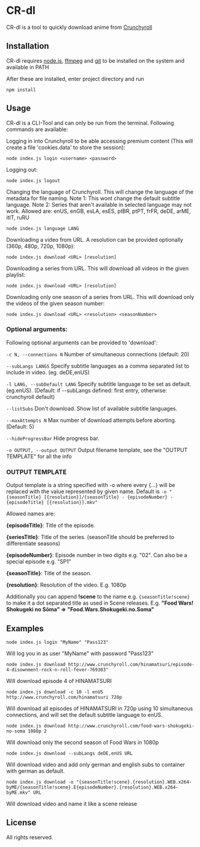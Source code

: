 # CR-dl

CR-dl is a tool to quickly download anime from [Crunchyroll](http://www.crunchyroll.com/)

## Installation

CR-dl requires [node.js](https://nodejs.org), [ffmpeg](https://www.ffmpeg.org) and [git](https://git-scm.com/) to be installed on the system and available in PATH

After these are installed, enter project directory and run

    npm install


## Usage
CR-dl is a CLI-Tool and can only be run from the terminal. Following commands are available:


Logging in into Crunchyroll to be able accessing premium content (This will create a file 'cookies.data' to store the session):
```
node index.js login <username> <password>
```


Logging out:
```
node index.js logout
```

Changing the language of Crunchyroll. This will change the language of the metadata for file naming. 
Note 1: This wont change the default subtitle language.
Note 2: Series that aren't available in selected language may not work.
Allowed are: enUS, enGB, esLA, esES, ptBR, ptPT, frFR, deDE, arME, itIT, ruRU
```
node index.js language LANG
```


Downloading a video from URL. A resolution can be provided optionally (360p, 480p, 720p, 1080p):
```
node index.js download <URL> [resolution]
```


Downloading a series from URL. This will download all videos in the given playlist:
```
node index.js download <URL> [resolution]
```


Downloading only one season of a series from URL. This will download only the videos of the given season number:
```
node index.js download <URL> <resolution> <seasonNumber>
```

### Optional arguments:
 Following optional arguments can be provided to 'download':
 
```-c N, --connections N```
Number of simultaneous connections (default: 20)

```--subLangs LANGS```
Specify subtitle languages as a comma separated list to include in video. (eg. deDE,enUS)

```-l LANG, --subDefault LANG```
Specify subtitle language to be set as default. (eg.enUS). (Default: if --subLangs defined: first entry, otherwise: crunchyroll default)

```--listSubs```
Don't download. Show list of available subtitle languages.

```--maxAttempts N```
Max number of download attempts before aborting. (Default: 5)

```--hideProgressBar```
Hide progress bar.

```-o OUTPUT, --output OUTPUT```
Output filename template, see the "OUTPUT TEMPLATE" for all the info

### OUTPUT TEMPLATE
Output template is a string specified with -o where every {...} will be replaced with the value represented by given name. 
Default is ``` -o "{seasonTitle} [{resolution}]/{seasonTitle} - {episodeNumber} - {episodeTitle} [{resolution}].mkv" ```

Allowed names are:

**{episodeTitle}**: Title of the episode.

**{seriesTitle}**: Title of the series. (seasonTitle should be preferred to differentiate seasons)

**{episodeNumber}**: Episode number in two digits e.g. "02". Can also be a special episode e.g. "SP1"

**{seasonTitle}**: Title of the season.

**{resolution}**: Resolution of the video. E.g. 1080p


Additionally you can append **!scene** to the name e.g. ```{seasonTitle!scene}``` to make it a dot separated title as used in Scene releases.
E.g. **"Food Wars! Shokugeki no Sōma" => "Food.Wars.Shokugeki.no.Soma"**

## Examples
```
node index.js login "MyName" "Pass123"
```
Will log you in as user "MyName" with password "Pass123"


```
node index.js download http://www.crunchyroll.com/hinamatsuri/episode-4-disownment-rock-n-roll-fever-769303"
```
Will download episode 4 of HINAMATSURI


```
node index.js download -c 10 -l enUS http://www.crunchyroll.com/hinamatsuri 720p
```
Will download all episodes of HINAMATSURI in 720p using 10 simultaneous connections, and will set the default subtitle language to enUS.


```
node index.js download http://www.crunchyroll.com/food-wars-shokugeki-no-soma 1080p 2
```
Will download only the second season of Food Wars in 1080p

```
node index.js download --subLangs deDE,enUS URL
```
Will download video and add only german and english subs to container with german as default.

```
node index.js download -o "{seasonTitle!scene}.{resolution}.WEB.x264-byME/{seasonTitle!scene}.E{episodeNumber}.{resolution}.WEB.x264-byME.mkv" URL
```
Will download video and name it like a scene release


## License
All rights reserved.

